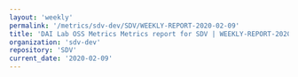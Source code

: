 ```yaml
---
layout: 'weekly'
permalink: '/metrics/sdv-dev/SDV/WEEKLY-REPORT-2020-02-09'
title: 'DAI Lab OSS Metrics Metrics report for SDV | WEEKLY-REPORT-2020-02-09'
organization: 'sdv-dev'
repository: 'SDV'
current_date: '2020-02-09'
---
```

